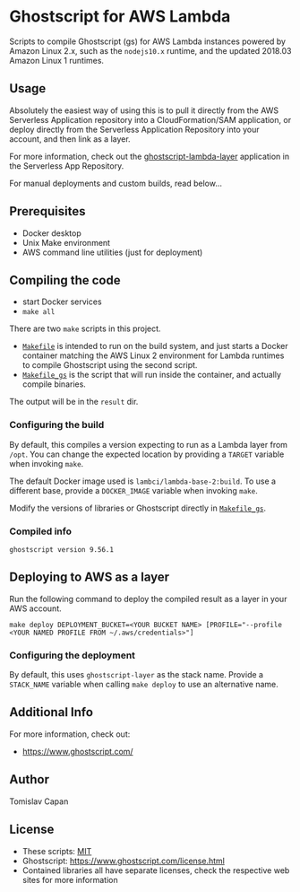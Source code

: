 # Ghostscript for AWS Lambda

Scripts to compile Ghostscript (gs) for AWS Lambda instances powered by Amazon Linux 2.x,
such as the `nodejs10.x` runtime, and the updated 2018.03 Amazon Linux 1 runtimes.

## Usage

Absolutely the easiest way of using this is to pull it directly from the AWS Serverless
Application repository into a CloudFormation/SAM application, or deploy directly from
the Serverless Application Repository into your account, and then link as a layer.

For more information, check out the
[ghostscript-lambda-layer](https://serverlessrepo.aws.amazon.com/applications/arn:aws:serverlessrepo:us-east-1:154387959412:applications~ghostscript-lambda-layer)
application in the Serverless App Repository.

For manual deployments and custom builds, read below...

## Prerequisites

- Docker desktop
- Unix Make environment
- AWS command line utilities (just for deployment)

## Compiling the code

- start Docker services
- `make all`

There are two `make` scripts in this project.

- [`Makefile`](Makefile) is intended to run on the build system, and just starts
  a Docker container matching the AWS Linux 2 environment for Lambda runtimes to
  compile Ghostscript using the second script.
- [`Makefile_gs`](Makefile_gs) is the script that will run inside the container,
  and actually compile binaries.

The output will be in the `result` dir.

### Configuring the build

By default, this compiles a version expecting to run as a Lambda layer from
`/opt`. You can change the expected location by providing a `TARGET` variable
when invoking `make`.

The default Docker image used is `lambci/lambda-base-2:build`. To use a different
base, provide a `DOCKER_IMAGE` variable when invoking `make`.

Modify the versions of libraries or Ghostscript directly in [`Makefile_gs`](Makefile_gs).

### Compiled info

```
ghostscript version 9.56.1
```

## Deploying to AWS as a layer

Run the following command to deploy the compiled result as a layer in your AWS account.

```
make deploy DEPLOYMENT_BUCKET=<YOUR BUCKET NAME> [PROFILE="--profile <YOUR NAMED PROFILE FROM ~/.aws/credentials>"]
```

### Configuring the deployment

By default, this uses `ghostscript-layer` as the stack name. Provide a
`STACK_NAME` variable when calling `make deploy` to use an alternative name.

## Additional Info

For more information, check out:

- https://www.ghostscript.com/

## Author

Tomislav Capan

## License

- These scripts: [MIT](https://opensource.org/licenses/MIT)
- Ghostscript: <https://www.ghostscript.com/license.html>
- Contained libraries all have separate licenses, check the respective web sites for more information
